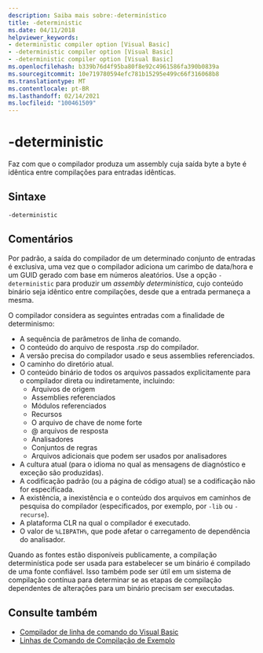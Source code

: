 ```yaml
---
description: Saiba mais sobre:-determinístico
title: -deterministic
ms.date: 04/11/2018
helpviewer_keywords:
- deterministic compiler option [Visual Basic]
- -deterministic compiler option [Visual Basic]
- -deterministic compiler option [Visual Basic]
ms.openlocfilehash: b339b76d4f95ba80f8e92c4961586fa390b0839a
ms.sourcegitcommit: 10e719780594efc781b15295e499c66f316068b8
ms.translationtype: MT
ms.contentlocale: pt-BR
ms.lasthandoff: 02/14/2021
ms.locfileid: "100461509"
---
```

# <a name="-deterministic"></a>-deterministic

Faz com que o compilador produza um assembly cuja saída byte a byte é idêntica entre compilações para entradas idênticas.

## <a name="syntax"></a>Sintaxe

```console
-deterministic
```

## <a name="remarks"></a>Comentários

Por padrão, a saída do compilador de um determinado conjunto de entradas é exclusiva, uma vez que o compilador adiciona um carimbo de data/hora e um GUID gerado com base em números aleatórios. Use a opção `-deterministic` para produzir um *assembly determinística*, cujo conteúdo binário seja idêntico entre compilações, desde que a entrada permaneça a mesma.

O compilador considera as seguintes entradas com a finalidade de determinismo:

- A sequência de parâmetros de linha de comando.
- O conteúdo do arquivo de resposta .rsp do compilador.
- A versão precisa do compilador usado e seus assemblies referenciados.
- O caminho do diretório atual.
- O conteúdo binário de todos os arquivos passados explicitamente para o compilador direta ou indiretamente, incluindo:
  - Arquivos de origem
  - Assemblies referenciados
  - Módulos referenciados
  - Recursos
  - O arquivo de chave de nome forte
  - @ arquivos de resposta
  - Analisadores
  - Conjuntos de regras
  - Arquivos adicionais que podem ser usados por analisadores
- A cultura atual (para o idioma no qual as mensagens de diagnóstico e exceção são produzidas).
- A codificação padrão (ou a página de código atual) se a codificação não for especificada.
- A existência, a inexistência e o conteúdo dos arquivos em caminhos de pesquisa do compilador (especificados, por exemplo, por `-lib` ou `-recurse`).
- A plataforma CLR na qual o compilador é executado.
- O valor de `%LIBPATH%`, que pode afetar o carregamento de dependência do analisador.

Quando as fontes estão disponíveis publicamente, a compilação determinística pode ser usada para estabelecer se um binário é compilado de uma fonte confiável. Isso também pode ser útil em um sistema de compilação contínua para determinar se as etapas de compilação dependentes de alterações para um binário precisam ser executadas.

## <a name="see-also"></a>Consulte também

- [Compilador de linha de comando do Visual Basic](index.md)
- [Linhas de Comando de Compilação de Exemplo](sample-compilation-command-lines.md)
